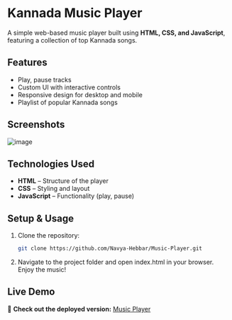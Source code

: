 # Kannada Music Player

A simple web-based music player built using **HTML, CSS, and JavaScript**, featuring a collection of top Kannada songs.

## Features
- Play, pause tracks
- Custom UI with interactive controls
- Responsive design for desktop and mobile
- Playlist of popular Kannada songs

## Screenshots
![image](https://github.com/user-attachments/assets/a371b367-9810-43f6-b67a-8de91bc69142)


## Technologies Used
- **HTML** – Structure of the player  
- **CSS** – Styling and layout  
- **JavaScript** – Functionality (play, pause)

## Setup & Usage
1. Clone the repository:
   ```bash
   git clone https://github.com/Navya-Hebbar/Music-Player.git
2. Navigate to the project folder and open index.html in your browser. Enjoy the music!

## Live Demo  
🔗 **Check out the deployed version:** [Music Player](https://navya-hebbar.github.io/Music-Player/)  
